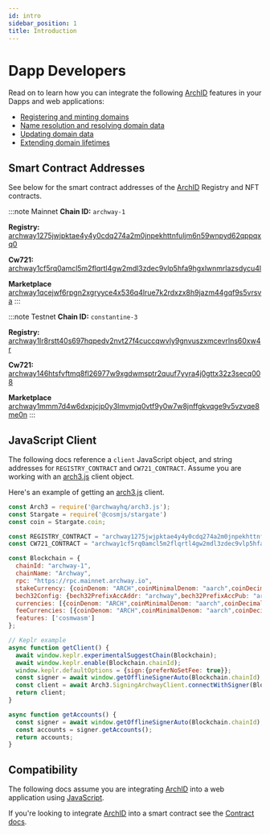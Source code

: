 ```yaml
---
id: intro
sidebar_position: 1
title: Introduction
---
```


# Dapp Developers

Read on to learn how you can integrate the following [ArchID](https://archid.app) features in your Dapps and web applications:

- [Registering and minting domains](/docs/dapps/registration)
- [Name resolution and resolving domain data](/docs/dapps/resolution)
- [Updating domain data](/docs/dapps/updating)
- [Extending domain lifetimes](/docs/dapps/extending)


## Smart Contract Addresses

See below for the smart contract addresses of the [ArchID](https://archid.app) Registry and NFT contracts.

:::note Mainnet
**Chain ID:** `archway-1`

**Registry:** [archway1275jwjpktae4y4y0cdq274a2m0jnpekhttnfuljm6n59wnpyd62qppqxq0](https://www.mintscan.io/archway/wasm/contract/archway1275jwjpktae4y4y0cdq274a2m0jnpekhttnfuljm6n59wnpyd62qppqxq0)

**Cw721:** [archway1cf5rq0amcl5m2flqrtl4gw2mdl3zdec9vlp5hfa9hgxlwnmrlazsdycu4l](https://www.mintscan.io/archway/wasm/contract/archway1cf5rq0amcl5m2flqrtl4gw2mdl3zdec9vlp5hfa9hgxlwnmrlazsdycu4l)

**Marketplace** [archway1qcejwf6rpgn2xgryyce4x536q4lrue7k2rdxzx8h9jazm44gqf9s5vrsva](https://www.mintscan.io/archway/wasm/contract/archway1qcejwf6rpgn2xgryyce4x536q4lrue7k2rdxzx8h9jazm44gqf9s5vrsva)
:::

:::note Testnet
**Chain ID:** `constantine-3`

**Registry:** [archway1lr8rstt40s697hqpedv2nvt27f4cuccqwvly9gnvuszxmcevrlns60xw4r](https://testnet.mintscan.io/archway-testnet/wasm/contract/archway1lr8rstt40s697hqpedv2nvt27f4cuccqwvly9gnvuszxmcevrlns60xw4r)

**Cw721:** [archway146htsfvftmq8fl26977w9xgdwmsptr2quuf7yyra4j0gttx32z3secq008](https://testnet.mintscan.io/archway-testnet/wasm/contract/archway146htsfvftmq8fl26977w9xgdwmsptr2quuf7yyra4j0gttx32z3secq008)

**Marketplace** [archway1mmm7d4w6dxpjcjp0y3lmvmjq0vtf9y0w7w8jnffgkvqge9v5vzvqe8me0n](https://testnet.mintscan.io/archway-testnet/wasm/contract/archway1mmm7d4w6dxpjcjp0y3lmvmjq0vtf9y0w7w8jnffgkvqge9v5vzvqe8me0n)
:::


## JavaScript Client

The following docs reference a `client` JavaScript object, and string addresses for `REGISTRY_CONTRACT` and `CW721_CONTRACT`. Assume you are working with an [arch3.js](https://www.npmjs.com/package/@archwayhq/arch3.js) client object.

Here's an example of getting an [arch3.js](https://www.npmjs.com/package/@archwayhq/arch3.js) client.

```js
const Arch3 = require('@archwayhq/arch3.js');
const Stargate = require('@cosmjs/stargate')
const coin = Stargate.coin;

const REGISTRY_CONTRACT = "archway1275jwjpktae4y4y0cdq274a2m0jnpekhttnfuljm6n59wnpyd62qppqxq0";
const CW721_CONTRACT = "archway1cf5rq0amcl5m2flqrtl4gw2mdl3zdec9vlp5hfa9hgxlwnmrlazsdycu4l";

const Blockchain = {
  chainId: "archway-1",
  chainName: "Archway",
  rpc: "https://rpc.mainnet.archway.io",
  stakeCurrency: {coinDenom: "ARCH",coinMinimalDenom: "aarch",coinDecimals: 6,},
  bech32Config: {bech32PrefixAccAddr: "archway",bech32PrefixAccPub: "archwaypub",bech32PrefixValAddr: "archwayvaloper",bech32PrefixValPub: "archwayvaloperpub",bech32PrefixConsAddr: "archwayvalcons",bech32PrefixConsPub: "archwayvalconspub"},
  currencies: [{coinDenom: "ARCH",coinMinimalDenom: "aarch",coinDecimals: 18,}],
  feeCurrencies: [{coinDenom: "ARCH",coinMinimalDenom: "aarch",coinDecimals: 18,gasPriceStep: {low: 0,average: 0.1,high: 0.2},}],
  features: ['cosmwasm']
};

// Keplr example
async function getClient() {
  await window.keplr.experimentalSuggestChain(Blockchain);
  await window.keplr.enable(Blockchain.chainId);
  window.keplr.defaultOptions = {sign:{preferNoSetFee: true}};
  const signer = await window.getOfflineSignerAuto(Blockchain.chainId);
  const client = await Arch3.SigningArchwayClient.connectWithSigner(Blockchain.rpc, signer);
  return client;
}

async function getAccounts() {
  const signer = await window.getOfflineSignerAuto(Blockchain.chainId);
  const accounts = signer.getAccounts();
  return accounts;
}
```

## Compatibility

The following docs assume you are integrating [ArchID](https://archid.app) into a web application using [JavaScript](https://en.wikipedia.org/wiki/JavaScript).

If you're looking to integrate [ArchID](https://archid.app) into a smart contract see the [Contract docs](/docs/contracts/intro).
